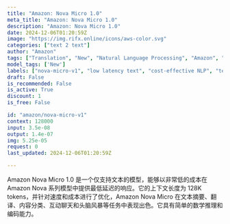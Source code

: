 ```yaml
---
title: "Amazon: Nova Micro 1.0"
meta_title: "Amazon: Nova Micro 1.0"
description: "Amazon: Nova Micro 1.0"
date: 2024-12-06T01:20:59Z
image: "https://img.rifx.online/icons/aws-color.svg"
categories: ["text 2 text"]
author: "Amazon"
tags: ["Translation", "New", "Natural Language Processing", "Amazon", "Programming", "Data Science", "interactive chat model", "nova-micro-v1", "Chatbots", "low latency text", "text summarization tool", "cost-effective NLP"]
model_tags: ['New']
labels: ["nova-micro-v1", "low latency text", "cost-effective NLP", "text summarization tool", "interactive chat model"]
draft: False
is_recommended: False
is_active: True
discount: 1
is_free: False

id: "amazon/nova-micro-v1"
context: 128000
input: 3.5e-08
output: 1.4e-07
img: 5.25e-05
request: 0
last_updated: 2024-12-06T01:20:59Z

---
```


Amazon Nova Micro 1.0 是一个仅支持文本的模型，能够以非常低的成本在 Amazon Nova 系列模型中提供最低延迟的响应。它的上下文长度为 128K tokens，并针对速度和成本进行了优化，Amazon Nova Micro 在文本摘要、翻译、内容分类、互动聊天和头脑风暴等任务中表现出色。它具有简单的数学推理和编码能力。

